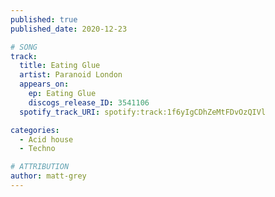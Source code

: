 ```yaml
---
published: true
published_date: 2020-12-23

# SONG
track:
  title: Eating Glue
  artist: Paranoid London
  appears_on:
    ep: Eating Glue
    discogs_release_ID: 3541106
  spotify_track_URI: spotify:track:1f6yIgCDhZeMtFDvOzQIVl

categories:
  - Acid house
  - Techno

# ATTRIBUTION
author: matt-grey
---
```

